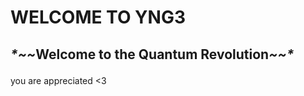 <!DOCTYPE html>
<html>
<body>

<h1>WELCOME TO YNG3</h1>
  <h2><p><i>*~~</i>Welcome to the Quantum Revolution<i>~~*</i></p></h2>
  
  <p>you are appreciated <3</p>

</body>
</html>
